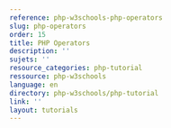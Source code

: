 ```yaml
---
reference: php-w3schools-php-operators
slug: php-operators
order: 15
title: PHP Operators
description: ''
sujets: ''
resource_categories: php-tutorial
ressource: php-w3schools
language: en
directory: php-w3schools/php-tutorial
link: ''
layout: tutorials
---
```

